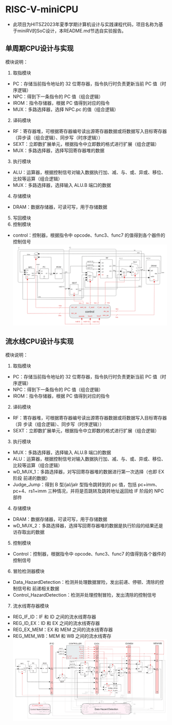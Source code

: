 # RISC-V-miniCPU
- 此项目为HITSZ2023年夏季学期计算机设计与实践课程代码，项目名称为基于miniRV的SoC设计，本README.md节选自实验报告。
## 单周期CPU设计与实现
模块说明：
1. 取指模块
- PC：存储当前指令地址的 32 位寄存器，指令执行时负责更新当前 PC 值（时序逻辑）
- NPC：得到下一条指令的 PC 值（组合逻辑）
- IROM：指令存储器，根据 PC 值得到对应的指令
- MUX：多路选择器，选择 NPC.pc 的值（组合逻辑）
2. 译码模块
- RF：寄存器堆，可根据寄存器编号读出源寄存器数据或将数据写入目标寄存器（异步读（组合逻辑）、同步写（时序逻辑））
- SEXT：立即数扩展单元，根据指令中立即数的格式进行扩展（组合逻辑）
- MUX：多路选择器，选择写回寄存器堆的数据
3. 执行模块
- ALU：运算器，根据控制信号对输入数据执行加、减、与、或、异或、移位、比较等运算（组合逻辑）
- MUX：多路选择器，选择输入 ALU.B 端口的数据
4. 存储模块
- DRAM：数据存储器，可读可写，用于存储数据
5. 写回模块
6. 控制模块
- control：控制器，根据指令中 opcode、func3、func7 的值得到各个器件的控制信号
![image](https://github.com/YounG-0516/RISC-V-miniCPU/blob/main/proj_single_cycle/RISCV-CPU-single.png)

## 流水线CPU设计与实现
模块说明：
1. 取指模块
- PC：存储当前指令地址的 32 位寄存器，指令执行时负责更新当前 PC 值（时序逻辑）
- NPC：得到下一条指令的 PC 值（组合逻辑）
- IROM：指令存储器，根据 PC 值得到对应的指令
2. 译码模块
- RF：寄存器堆，可根据寄存器编号读出源寄存器数据或将数据写入目标寄存器（异
步读（组合逻辑）、同步写（时序逻辑））
- SEXT：立即数扩展单元，根据指令中立即数的格式进行扩展（组合逻辑）
3. 执行模块
- MUX：多路选择器，选择输入 ALU.B 端口的数据
- ALU：运算器，根据控制信号对输入数据执行加、减、与、或、异或、移位、比较等运算（组合逻辑）
- wD_MUX_1：多路选择器，对写回寄存器堆的数据进行第一次选择（也即 EX 阶段
前递的数据）
- Judge_Jump：得到 B 型/jal/jalr 型指令跳转到的 pc 值，包括 pc+imm、pc+4、rs1+imm
三种情况，并将是否跳转及跳转地址返回给 IF 阶段的 NPC 部件
4. 存储模块
- DRAM：数据存储器，可读可写，用于存储数据
- wD_MUX_2：多路选择器，选择写回寄存器堆的数据是执行阶段的结果还是访存取出的数据
5. 控制模块
- Control：控制器，根据指令中 opcode、func3、func7 的值得到各个器件的控制信号
6. 冒险检测器模块
- Data_HazardDetection：检测并处理数据冒险，发出前递、停顿、清除的控制信号和
前递相关数据
- Control_HazardDetection：检测并处理控制冒险，发出清除的控制信号
7. 流水线寄存器模块
- REG_IF_ID：IF 和 ID 之间的流水线寄存器
- REG_ID_EX：ID 和 EX 之间的流水线寄存器
- REG_EX_MEM：EX 和 MEM 之间的流水线寄存器
- REG_MEM_WB：MEM 和 WB 之间的流水线寄存
![image](https://github.com/YounG-0516/RISC-V-miniCPU/blob/main/proj_pipeline/RISCV-CPU-pipeline.png)
